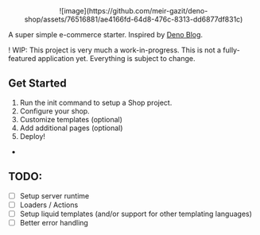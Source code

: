 <div align="center"> ![image](https://github.com/meir-gazit/deno-shop/assets/76516881/ae4166fd-64d8-476c-8313-dd6877df831c) </div>


A super simple e-commerce starter. Inspired by [Deno Blog](https://deno.land/x/blog).

! WIP: This project is very much a work-in-progress. This is not a fully-featured application yet. Everything is subject to change.

## Get Started

1. Run the init command to setup a Shop project.
2. Configure your shop.
3. Customize templates (optional)
4. Add additional pages (optional)
5. Deploy!

-

## TODO:

- [ ] Setup server runtime
- [ ] Loaders / Actions
- [ ] Setup liquid templates (and/or support for other templating languages)
- [ ] Better error handling
